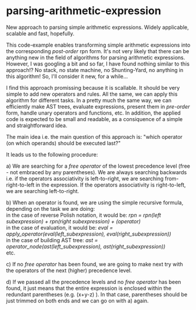 # parsing-arithmetic-expression
New approach to parsing simple arithmetic expressions. Widely applicable, scalable and fast, hopefully.

This code-example enables transforming simple arithmetic expressions into the corresponding <i>post-order</i> rpn form.
It's not very likely that there can be anything new in the field of algorithms for parsing arithmetic expressions. 
However, I was googling a bit and so far, I have found nothing similar to this approach!? No stack, no state machine, no Shunting-Yard, no anything in this algorithm! So, I'll consider it new, for a while...

I find this approach promissing because it is scallable. It should be very simple to add new operators and rules. All the same, we can apply this algorithm for different tasks. In a pretty much the same way, we can efficiently make AST trees, evaluate expressions, present them in <i>pre-order</i> form, handle unary operators and functions, etc. In addition, the applied code is expected to be small and readable, as a consiquence of a simple and straightforward idea.

The main idea i.e. the main question of this approach is: "which operator (on which operands) should be executed last?"

It leads us to the following procedure:

a) We are searching for a <i>free operator</i> of the lowest precedence level (free - not embraced by any parentheses). We are always searching backwards i.e. if the operators associativity is left-to-right, we are searching from-right-to-left in the expression. If the operators associativity is right-to-left, we are searching left-to-right. 

b) When an operator is found, we are using the simple recursive formula, depending on the task we are doing:<br/>
in the case of reverse Polish notation, it would be: <i>rpn = rpn(left subexpression) + rpn(right subexpression) + (operator)</i><br/>
in the case of evaluation, it would be: <i>eval = apply_operator(eval(left_subexpression), eval(right_subexpression))</i><br/> 
in the case of building AST tree: <i>ast = operator_node(ast(left_subexpression), ast(right_subexpression))</i><br/> 
etc.

c) If no <i>free operator</i> has been found, we are going to make next try with the operators of the next (higher) precedence level.

d) If we passed all the precedence levels and no <i>free operator</i> has been found, it just means that the entire expression is enclosed within the redundant parentheses (e.g. (x+y-z) ). In that case, parentheses should be just trimmed on both ends and we can go on with a) again.
